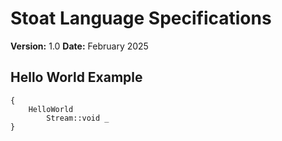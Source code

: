 # Stoat Language Specifications

**Version:** 1.0
**Date:** February 2025

## Hello World Example

```
{
    HelloWorld
        Stream::void _
}
```
